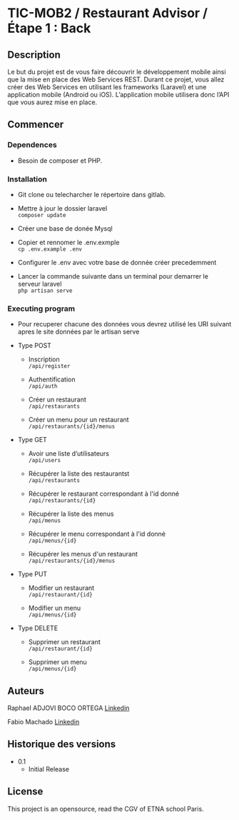 # TIC-MOB2 / Restaurant Advisor / Étape 1 : Back

## Description

Le but du projet est de vous faire découvrir le développement mobile ainsi que la mise en place des Web Services REST.
Durant ce projet, vous allez créer des Web Services en utilisant les frameworks (Laravel) et une application mobile (Android ou iOS).
L’application mobile utilisera donc l’API que vous aurez mise en place.

## Commencer

### Dependences

* Besoin de composer et PHP. 

### Installation

* Git clone ou telecharcher le répertoire dans gitlab.

* Mettre à jour le dossier laravel  
            ```
            composer update
            ```

* Créer une base de donée Mysql

* Copier et rennomer le .env.exmple  
        ```
        cp .env.example .env
        ```

* Configurer le .env avec votre base de donnée créer precedemment

* Lancer la commande suivante dans un terminal pour demarrer le serveur laravel  
        ```
        php artisan serve
        ```

### Executing program

* Pour recuperer chacune des données vous devrez utilisé les URI suivant apres le site données par le artisan serve 

* Type POST

    * Inscription  
            ```
            /api/register
            ```

    * Authentification  
            ```
            /api/auth
            ```

    * Créer un restaurant  
            ```
            /api/restaurants
            ```

    * Créer un menu pour un restaurant  
            ```
            /api/restaurants/{id}/menus
            ```

* Type GET

    * Avoir une liste d’utilisateurs  
            ```
            /api/users
            ```

    * Récupérer la liste des restaurantst  
            ```
            /api/restaurants
            ```

    * Récupérer le restaurant correspondant à l'id donné  
            ```
            /api/restaurants/{id}
            ```

    * Récupérer la liste des menus  
            ```
            /api/menus
            ```

    * Récupérer le menu correspondant à l'id donné  
            ```
            /api/menus/{id}
            ```

    * Récupérer les menus d'un restaurant  
            ```
            /api/restaurants/{id}/menus
            ```

* Type PUT

    * Modifier un restaurant  
            ```
            /api/restaurant/{id}
            ```

    * Modifier un menu  
            ```
            /api/menus/{id}
            ```

* Type DELETE

    * Supprimer un restaurant  
            ```
            /api/restaurant/{id}
            ```

    * Supprimer un menu  
            ```
            /api/menus/{id}
            ```

## Auteurs

Raphael ADJOVI BOCO ORTEGA  [Linkedin](https://www.linkedin.com/in/raphael-adjovi-boco-ortega-b24478203/)

Fabio Machado   [Linkedin](https://www.linkedin.com/in/fabio-aires-machado/)

## Historique des versions

* 0.1
    * Initial Release

## License

This project is an opensource, read the CGV of ETNA school Paris.

